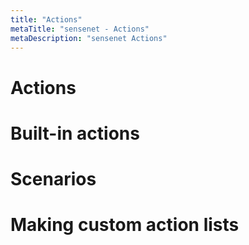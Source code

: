 ```yaml
---
title: "Actions"
metaTitle: "sensenet - Actions"
metaDescription: "sensenet Actions"
---
```


# Actions

# Built-in actions

# Scenarios

# Making custom action lists
